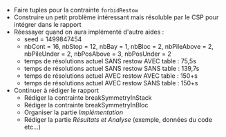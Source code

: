 - Faire tuples pour la contrainte `forbidRestow`
- Construire un petit problème intéressant mais résoluble par le CSP pour intégrer dans le rapport
- Réessayer quand on aura implémenté d'autre aides :
  - seed = 1499847454 
  - nbCont = 16, nbStop = 12, nbBay = 1, nbBloc = 2, nbPileAbove = 2, nbPileUnder = 2, nbPosAbove = 3, nbPosUnder = 2
  - temps de résolutions actuel SANS restow AVEC table : 75,5s
  - temps de résolutions actuel SANS restow SANS table : 139,7s
  - temps de résolutions actuel AVEC restow AVEC table : 150+s
  - temps de résolutions actuel AVEC restow SANS table : 150+s
- Continuer à rédiger le rapport
  - Rédiger la contrainte breakSymmetryInStack
  - Rédiger la contrainte breakSymmetryInBloc
  - Organiser la partie *Implémentation*
  - Rédiger la partie *Résultats et Analyse* (exemple, données du code etc...)
